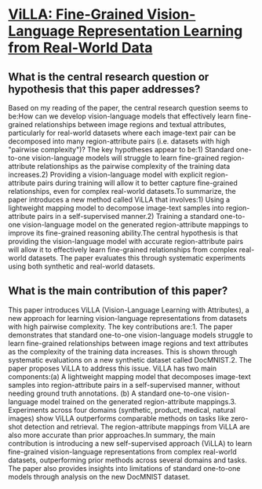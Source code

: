 # [ViLLA: Fine-Grained Vision-Language Representation Learning from   Real-World Data](https://arxiv.org/abs/2308.11194)

## What is the central research question or hypothesis that this paper addresses?

Based on my reading of the paper, the central research question seems to be:How can we develop vision-language models that effectively learn fine-grained relationships between image regions and textual attributes, particularly for real-world datasets where each image-text pair can be decomposed into many region-attribute pairs (i.e. datasets with high "pairwise complexity")?  The key hypotheses appear to be:1) Standard one-to-one vision-language models will struggle to learn fine-grained region-attribute relationships as the pairwise complexity of the training data increases.2) Providing a vision-language model with explicit region-attribute pairs during training will allow it to better capture fine-grained relationships, even for complex real-world datasets.To summarize, the paper introduces a new method called ViLLA that involves:1) Using a lightweight mapping model to decompose image-text samples into region-attribute pairs in a self-supervised manner.2) Training a standard one-to-one vision-language model on the generated region-attribute mappings to improve its fine-grained reasoning ability.The central hypothesis is that providing the vision-language model with accurate region-attribute pairs will allow it to effectively learn fine-grained relationships from complex real-world datasets. The paper evaluates this through systematic experiments using both synthetic and real-world datasets.


## What is the main contribution of this paper?

This paper introduces ViLLA (Vision-Language Learning with Attributes), a new approach for learning vision-language representations from datasets with high pairwise complexity. The key contributions are:1. The paper demonstrates that standard one-to-one vision-language models struggle to learn fine-grained relationships between image regions and text attributes as the complexity of the training data increases. This is shown through systematic evaluations on a new synthetic dataset called DocMNIST.2. The paper proposes ViLLA to address this issue. ViLLA has two main components:(a) A lightweight mapping model that decomposes image-text samples into region-attribute pairs in a self-supervised manner, without needing ground truth annotations. (b) A standard one-to-one vision-language model trained on the generated region-attribute mappings.3. Experiments across four domains (synthetic, product, medical, natural images) show ViLLA outperforms comparable methods on tasks like zero-shot detection and retrieval. The region-attribute mappings from ViLLA are also more accurate than prior approaches.In summary, the main contribution is introducing a new self-supervised approach (ViLLA) to learn fine-grained vision-language representations from complex real-world datasets, outperforming prior methods across several domains and tasks. The paper also provides insights into limitations of standard one-to-one models through analysis on the new DocMNIST dataset.
